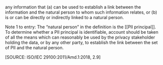 any information that (a) can be used to establish a link between the information and the natural person to whom such information relates, or (b) is or can be directly or indirectly linked to a natural person.

Note 1 to entry: The “natural person” in the definition is the [[PII principal]]. To determine whether a PII principal is identifiable, account should be taken of all the means which can reasonably be used by the privacy stakeholder holding the data, or by any other party, to establish the link between the set of PII and the natural person.

\[SOURCE: ISO/IEC 29100:2011/Amd.1:2018, 2.9\]